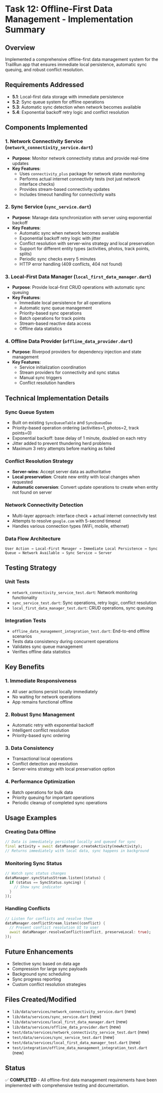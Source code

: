 # Task 12: Offline-First Data Management - Implementation Summary

## Overview
Implemented a comprehensive offline-first data management system for the TrailRun app that ensures immediate local persistence, automatic sync queuing, and robust conflict resolution.

## Requirements Addressed
- **5.1**: Local-first data storage with immediate persistence
- **5.2**: Sync queue system for offline operations  
- **5.3**: Automatic sync detection when network becomes available
- **5.4**: Exponential backoff retry logic and conflict resolution

## Components Implemented

### 1. Network Connectivity Service (`network_connectivity_service.dart`)
- **Purpose**: Monitor network connectivity status and provide real-time updates
- **Key Features**:
  - Uses `connectivity_plus` package for network state monitoring
  - Performs actual internet connectivity tests (not just network interface checks)
  - Provides stream-based connectivity updates
  - Includes timeout handling for connectivity waits

### 2. Sync Service (`sync_service.dart`)
- **Purpose**: Manage data synchronization with server using exponential backoff
- **Key Features**:
  - Automatic sync when network becomes available
  - Exponential backoff retry logic with jitter
  - Conflict resolution with server-wins strategy and local preservation
  - Support for different entity types (activities, photos, track points, splits)
  - Periodic sync checks every 5 minutes
  - HTTP error handling (409 conflicts, 404 not found)

### 3. Local-First Data Manager (`local_first_data_manager.dart`)
- **Purpose**: Provide local-first CRUD operations with automatic sync queuing
- **Key Features**:
  - Immediate local persistence for all operations
  - Automatic sync queue management
  - Priority-based sync operations
  - Batch operations for track points
  - Stream-based reactive data access
  - Offline data statistics

### 4. Offline Data Provider (`offline_data_provider.dart`)
- **Purpose**: Riverpod providers for dependency injection and state management
- **Key Features**:
  - Service initialization coordination
  - Stream providers for connectivity and sync status
  - Manual sync triggers
  - Conflict resolution handlers

## Technical Implementation Details

### Sync Queue System
- Built on existing `SyncQueueTable` and `SyncQueueDao`
- Priority-based operation ordering (activities=1, photos=2, track points=0)
- Exponential backoff: base delay of 1 minute, doubled on each retry
- Jitter added to prevent thundering herd problems
- Maximum 3 retry attempts before marking as failed

### Conflict Resolution Strategy
- **Server-wins**: Accept server data as authoritative
- **Local preservation**: Create new entity with local changes when requested
- **Automatic conversion**: Convert update operations to create when entity not found on server

### Network Connectivity Detection
- Multi-layer approach: interface check + actual internet connectivity test
- Attempts to resolve `google.com` with 5-second timeout
- Handles various connection types (WiFi, mobile, ethernet)

### Data Flow Architecture
```
User Action → Local-First Manager → Immediate Local Persistence → Sync Queue → Network Available → Sync Service → Server
```

## Testing Strategy

### Unit Tests
- `network_connectivity_service_test.dart`: Network monitoring functionality
- `sync_service_test.dart`: Sync operations, retry logic, conflict resolution
- `local_first_data_manager_test.dart`: CRUD operations, sync queuing

### Integration Tests
- `offline_data_management_integration_test.dart`: End-to-end offline scenarios
- Tests data consistency during concurrent operations
- Validates sync queue management
- Verifies offline data statistics

## Key Benefits

### 1. Immediate Responsiveness
- All user actions persist locally immediately
- No waiting for network operations
- App remains functional offline

### 2. Robust Sync Management
- Automatic retry with exponential backoff
- Intelligent conflict resolution
- Priority-based sync ordering

### 3. Data Consistency
- Transactional local operations
- Conflict detection and resolution
- Server-wins strategy with local preservation option

### 4. Performance Optimization
- Batch operations for bulk data
- Priority queuing for important operations
- Periodic cleanup of completed sync operations

## Usage Examples

### Creating Data Offline
```dart
// Data is immediately persisted locally and queued for sync
final activity = await dataManager.createActivity(newActivity);
// Returns immediately with local data, sync happens in background
```

### Monitoring Sync Status
```dart
// Watch sync status changes
dataManager.syncStatusStream.listen((status) {
  if (status == SyncStatus.syncing) {
    // Show sync indicator
  }
});
```

### Handling Conflicts
```dart
// Listen for conflicts and resolve them
dataManager.conflictStream.listen((conflict) {
  // Present conflict resolution UI to user
  await dataManager.resolveConflict(conflict, preserveLocal: true);
});
```

## Future Enhancements
- Selective sync based on data age
- Compression for large sync payloads
- Background sync scheduling
- Sync progress reporting
- Custom conflict resolution strategies

## Files Created/Modified
- `lib/data/services/network_connectivity_service.dart` (new)
- `lib/data/services/sync_service.dart` (new)
- `lib/data/services/local_first_data_manager.dart` (new)
- `lib/data/services/offline_data_provider.dart` (new)
- `test/data/services/network_connectivity_service_test.dart` (new)
- `test/data/services/sync_service_test.dart` (new)
- `test/data/services/local_first_data_manager_test.dart` (new)
- `test/integration/offline_data_management_integration_test.dart` (new)

## Status
✅ **COMPLETED** - All offline-first data management requirements have been implemented with comprehensive testing and documentation.